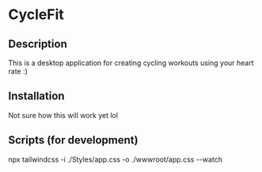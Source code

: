 # CycleFit

## Description

This is a desktop application for creating cycling workouts using your heart rate :)

## Installation

Not sure how this will work yet lol

## Scripts (for development)

npx tailwindcss -i ./Styles/app.css -o ./wwwroot/app.css --watch